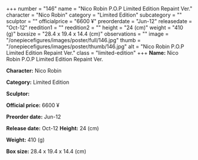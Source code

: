 +++
number = "146"
name = "Nico Robin P.O.P Limited Edition Repaint Ver."
character = "Nico Robin"
category = "Limited Edition"
subcategory = ""
sculptor = ""
officialprice = "6600 ¥"
preorderdate = "Jun-12"
releasedate = "Oct-12"
reedition1 = ""
reedition2 = ""
height = "24 (cm)"
weight = "410 (g)"
boxsize = "28.4 x 19.4 x 14.4 (cm)"
observations = ""
image = "/onepiecefigures/images/poster/full/146.jpg"
thumb = "/onepiecefigures/images/poster/thumb/146.jpg"
alt = "Nico Robin P.O.P Limited Edition Repaint Ver."
class = "limited-edition"
+++
**Name:** Nico Robin P.O.P Limited Edition Repaint Ver.

**Character:** Nico Robin

**Category:** Limited Edition 

**Sculptor:** 

**Official price:** 6600 ¥

**Preorder date:** Jun-12

**Release date:** Oct-12
**Height:** 24 (cm)

**Weight:** 410 (g)

**Box size:** 28.4 x 19.4 x 14.4 (cm)

